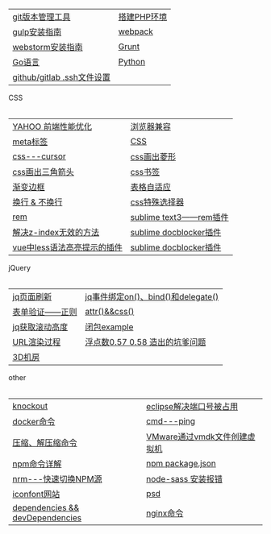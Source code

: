 <table>
  <tr>
    <td><a href="https://github.com/Narutocc/text-share/issues/1">git版本管理工具</a></td>
    <td><a href="https://github.com/Narutocc/text-share/issues/3">搭建PHP环境</a></td>
   </tr>
   <tr>
    <td><a href="https://github.com/Narutocc/text-share/issues/4">gulp安装指南</a></td>
    <td><a href="https://github.com/Narutocc/text-share/issues/8">webpack</a></td>
   </tr>
   <tr>
    <td><a href="https://github.com/Narutocc/text-share/issues/25">webstorm安装指南</a></td>
    <td><a href="https://github.com/Narutocc/text-share/issues/35">Grunt</a></td>
   </tr>
   <tr>
    <td><a href="https://github.com/Narutocc/text-share/issues/36">Go语言</a></td>
    <td><a href="https://github.com/Narutocc/text-share/issues/37">Python</a></td>
   </tr>
   <tr>
    <td><a href="https://github.com/Narutocc/text-share/issues/52">github/gitlab .ssh文件设置</a></td>
   </tr>
</table>
<div>CSS</div>
<table>
<tr>
     <td><a href="https://github.com/Narutocc/text-share/issues/5">YAHOO 前端性能优化</a></td>
    <td><a href="https://github.com/Narutocc/text-share/issues/6">浏览器兼容</a></td>
  </tr>
  <tr>
    <td><a href="https://github.com/Narutocc/text-share/issues/9">meta标签</a></td>
    <td><a href="https://github.com/Narutocc/text-share/issues/10">CSS</a></td>
  </tr>
  <tr>
    <td><a href="https://github.com/Narutocc/text-share/issues/15">css---cursor</a></td>
    <td><a href="https://github.com/Narutocc/text-share/issues/20">css画出菱形</a></td>
  </tr>
  <tr>
    <td><a href="https://github.com/Narutocc/text-share/issues/21">css画出三角箭头</a></td>
    <td><a href="https://github.com/Narutocc/text-share/issues/27">css书签</a></td>
  </tr>
  <tr>
    <td><a href="https://github.com/Narutocc/text-share/issues/30">渐变边框</a></td>
    <td><a href="https://github.com/Narutocc/text-share/issues/41">表格自适应</a></td>
  </tr>
  <tr>
    <td><a href="https://github.com/Narutocc/text-share/issues/42">换行 & 不换行</a></td>
    <td><a href="https://github.com/Narutocc/text-share/issues/43">css特殊选择器</a></td>
  </tr>
  <tr>
    <td><a href="https://github.com/Narutocc/text-share/issues/45">rem</a></td>
    <td><a href="https://github.com/Narutocc/text-share/issues/46">sublime text3——rem插件</a></td>
  </tr>
  <tr>
    <td><a href="https://github.com/Narutocc/text-share/issues/53">解决z-index无效的方法</a></td>
    <td><a href="https://github.com/Narutocc/text-share/issues/54">sublime docblocker插件</a></td>
  </tr>
  <tr>
    <td><a href="https://github.com/Narutocc/text-share/issues/55">vue中less语法高亮提示的插件</a></td>
    <td><a href="https://github.com/Narutocc/text-share/issues/56">sublime docblocker插件</a></td>
  </tr>
</table>
<div>jQuery</div>
<table>
  <tr>
    <td><a href="https://github.com/Narutocc/text-share/issues/12">jq页面刷新</a></td>
    <td><a href="https://github.com/Narutocc/text-share/issues/13">jq事件绑定on()、bind()和delegate()</a></td>
  </tr>
  <tr>
    <td><a href="https://github.com/Narutocc/text-share/issues/17">表单验证——正则</a></td>
    <td><a href="https://github.com/Narutocc/text-share/issues/18">attr()&&css()</a></td>
  </tr>
  <tr>
    <td><a href="https://github.com/Narutocc/text-share/issues/19">jq获取滚动高度</a></td>
    <td><a href="https://github.com/Narutocc/text-share/issues/28">闭包example</a></td>
  </tr>
  <tr>
    <td><a href="https://github.com/Narutocc/text-share/issues/29">URL渲染过程</a></td>
    <td><a href="https://github.com/Narutocc/text-share/issues/40">浮点数0.57 0.58 造出的坑爹问题</a></td>
  </tr>
  <tr>
    <td><a href="https://github.com/Narutocc/text-share/issues/47">3D机房</a></td>
  </tr>
</table>
<div>other</div>
<table>
  <tr>
    <td><a href="https://github.com/Narutocc/text-share/issues/14">knockout</a></td>
    <td><a href="https://github.com/Narutocc/text-share/issues/16">eclipse解决端口号被占用</a></td>
  </tr>
  <tr>
    <td><a href="https://github.com/Narutocc/text-share/issues/22">docker命令</a></td>
    <td><a href="https://github.com/Narutocc/text-share/issues/23">cmd---ping</a></td>
 </tr>
 <tr>
    <td><a href="https://github.com/Narutocc/text-share/issues/24">压缩、解压缩命令</a></td>
    <td><a href="https://github.com/Narutocc/text-share/issues/26">VMware通过vmdk文件创建虚拟机</a></td>
 </tr>
 <tr>
    <td><a href="https://github.com/Narutocc/text-share/issues/33">npm命令详解</a></td>
    <td><a href="https://github.com/Narutocc/text-share/issues/32">npm package.json</a></td>
 </tr>
 <tr>
    <td><a href="https://github.com/Narutocc/text-share/issues/31">nrm---快速切换NPM源</a></td>
    <td><a href="https://github.com/Narutocc/text-share/issues/34">node-sass 安装报错</a></td>
 </tr>
  <tr>
    <td><a href="https://github.com/Narutocc/text-share/issues/48">iconfont网站</a></td>
    <td><a href="https://github.com/Narutocc/text-share/issues/49">psd</a></td>
 </tr>
  <tr>
    <td><a href="https://github.com/Narutocc/text-share/issues/50">dependencies && devDependencies</a></td>
    <td><a href="https://github.com/Narutocc/text-share/issues/51">nginx命令</a></td>
 </tr>
</table>
